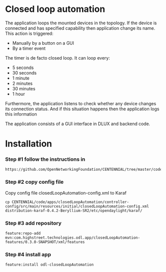 # Closed loop automation

The application loops the mounted devices in the topology. 
If the device is connected and has specified capability then application change its name.
This action is triggered:
 
- Manually by a button on a GUI
- By a timer event

The timer is de facto closed loop. It can loop every:
  
  - 5 seconds
  - 30 seconds
  - 1 minute
  - 2 minutes
  - 30 minutes
  - 1 hour

Furthermore, the application listens to check whether any device changes its connection status. And if this situation happens then the application logs this information

The application consists of a GUI interface in DLUX and backend code.
 

# Installation
### Step #1 follow the instructions in
```
https://github.com/OpenNetworkingFoundation/CENTENNIAL/tree/master/code
```
### Step #2 copy config file
Copy config file closedLoopAutomation-config.xml to Karaf

```
cp CENTENNIAL/code/apps/closedLoopAutomation/controller-config/src/main/resources/initial/closedLoopAutomation-config.xml distribution-karaf-0.4.2-Beryllium-SR2/etc/opendaylight/karaf/
```

### Step #3 add repository
```
feature:repo-add mvn:com.highstreet.technologies.odl.app/closedLoopAutomation-features/0.3.0-SNAPSHOT/xml/features
```

### Step #4 install app
```
feature:install odl-closedLoopAutomation
```

